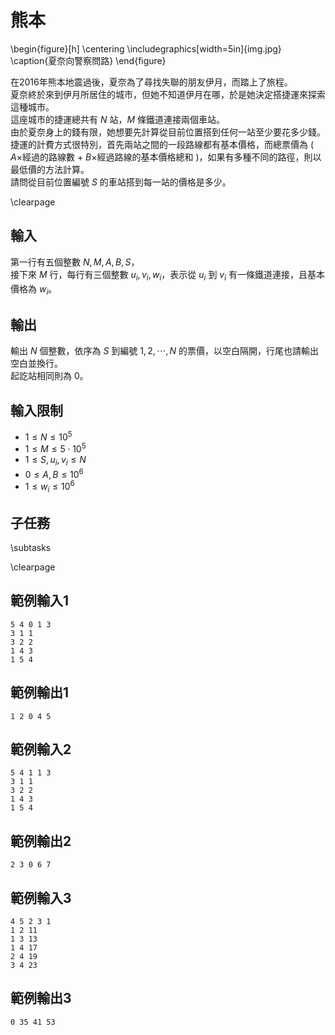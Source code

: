 # 熊本

\begin{figure}[h]
\centering
\includegraphics[width=5in]{img.jpg}
\caption{夏奈向警察問路}
\end{figure}

在2016年熊本地震過後，夏奈為了尋找失聯的朋友伊月，而踏上了旅程。  
夏奈終於來到伊月所居住的城市，但她不知道伊月在哪，於是她決定搭捷運來探索這種城市。  
這座城市的捷運總共有 $N$ 站，$M$ 條鐵道連接兩個車站。  
由於夏奈身上的錢有限，她想要先計算從目前位置搭到任何一站至少要花多少錢。  
捷運的計費方式很特別，首先兩站之間的一段路線都有基本價格，而總票價為 $($ $A \times$經過的路線數 $+~B \times$經過路線的基本價格總和 $)$，如果有多種不同的路徑，則以最低價的方法計算。  
請問從目前位置編號 $S$ 的車站搭到每一站的價格是多少。  

\clearpage

## 輸入
第一行有五個整數 $N, M, A, B, S$，  
接下來 $M$ 行，每行有三個整數 $u_i, v_i, w_i$，表示從 $u_i$ 到 $v_i$ 有一條鐵道連接，且基本價格為 $w_i$。  

## 輸出
輸出 $N$ 個整數，依序為 $S$ 到編號 $1, 2, \cdots, N$ 的票價，以空白隔開，行尾也請輸出空白並換行。  
起訖站相同則為 $0$。  

## 輸入限制
- $1 \le N \le 10^5$
- $1 \le M \le 5 \cdot 10^5$
- $1 \le S, u_i, v_i \le N$
- $0 \le A, B \le 10^6$
- $1 \le w_i \le 10^6$

## 子任務
\subtasks

\clearpage

## 範例輸入1
```
5 4 0 1 3
3 1 1
3 2 2
1 4 3
1 5 4
```

## 範例輸出1
```
1 2 0 4 5
```

## 範例輸入2
```
5 4 1 1 3
3 1 1
3 2 2
1 4 3
1 5 4
```

## 範例輸出2
```
2 3 0 6 7
```

## 範例輸入3
```
4 5 2 3 1
1 2 11
1 3 13
1 4 17
2 4 19
3 4 23
```

## 範例輸出3
```
0 35 41 53
```
